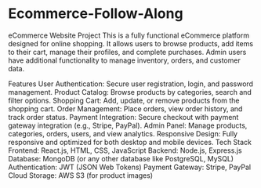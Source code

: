 # Ecommerce-Follow-Along

eCommerce Website Project
This is a fully functional eCommerce platform designed for online shopping. It allows users to browse products, add items to their cart, manage their profiles, and complete purchases. Admin users have additional functionality to manage inventory, orders, and customer data.

Features
User Authentication: Secure user registration, login, and password management.
Product Catalog: Browse products by categories, search and filter options.
Shopping Cart: Add, update, or remove products from the shopping cart.
Order Management: Place orders, view order history, and track order status.
Payment Integration: Secure checkout with payment gateway integration (e.g., Stripe, PayPal).
Admin Panel: Manage products, categories, orders, users, and view analytics.
Responsive Design: Fully responsive and optimized for both desktop and mobile devices.
Tech Stack
Frontend: React.js, HTML, CSS, JavaScript
Backend: Node.js, Express.js
Database: MongoDB (or any other database like PostgreSQL, MySQL)
Authentication: JWT (JSON Web Tokens)
Payment Gateway: Stripe, PayPal
Cloud Storage: AWS S3 (for product images)
